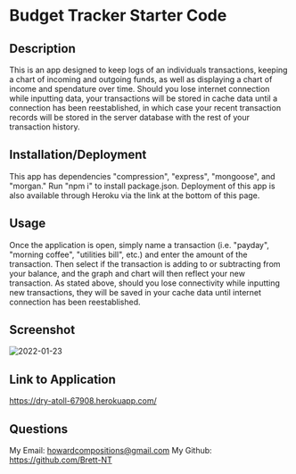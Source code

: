 # Budget Tracker Starter Code

## Description
This is an app designed to keep logs of an individuals transactions, keeping a chart of incoming and outgoing funds, as well as displaying a chart of income and spendature over time. Should you lose internet connection while inputting data, your transactions will be stored in cache data until a connection has been reestablished, in which case your recent transaction records will be stored in the server database with the rest of your transaction history.

## Installation/Deployment
This app has dependencies "compression", "express", "mongoose", and "morgan." Run "npm i" to install package.json. Deployment of this app is also available through Heroku via the link at the bottom of this page.

## Usage
Once the application is open, simply name a transaction (i.e. "payday", "morning coffee", "utilities bill", etc.) and enter the amount of the transaction. Then select if the transaction is adding to or subtracting from your balance, and the graph and chart will then reflect your new transaction. As stated above, should you lose connectivity while inputting new transactions, they will be saved in your cache data until internet connection has been reestablished.

## Screenshot
![2022-01-23](https://user-images.githubusercontent.com/62664961/150720874-8b34d7d9-3c4b-48fc-895a-7f705135b68a.png)

## Link to Application
https://dry-atoll-67908.herokuapp.com/

## Questions
My Email: howardcompositions@gmail.com
My Github: https://github.com/Brett-NT
